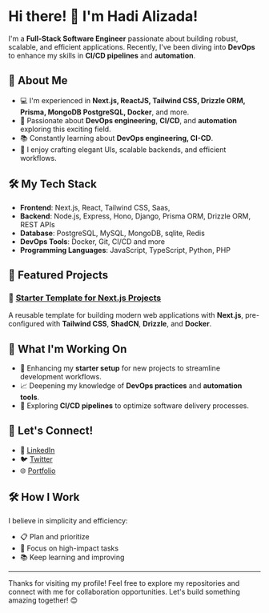 # Hi there! 👋 I'm Hadi Alizada!

I'm a **Full-Stack Software Engineer** passionate about building robust, scalable, and efficient applications. Recently, I've been diving into **DevOps** to enhance my skills in **CI/CD pipelines** and **automation**.

## 🚀 About Me

- 💻 I'm experienced in **Next.js, ReactJS, Tailwind CSS, Drizzle ORM, Prisma, MongoDB PostgreSQL, Docker**, and more.
- 🌟 Passionate about **DevOps engineering**, **CI/CD**, and **automation** exploring this exciting field.
- 📚 Constantly learning about **DevOps engineering, CI-CD**.
- 🎨 I enjoy crafting elegant UIs, scalable backends, and efficient workflows.

## 🛠️ My Tech Stack

- **Frontend**: Next.js, React, Tailwind CSS, Saas, 
- **Backend**: Node.js, Express, Hono, Django, Prisma ORM, Drizzle ORM, REST APIs
- **Database**: PostgreSQL, MySQL, MongoDB, sqlite, Redis
- **DevOps Tools**: Docker, Git, CI/CD and more
- **Programming Languages**: JavaScript, TypeScript, Python, PHP

## 📂 Featured Projects

### 🌟 [Starter Template for Next.js Projects](https://github.com/<your-username>/nextjs-starter-template)
A reusable template for building modern web applications with **Next.js**, pre-configured with **Tailwind CSS**, **ShadCN**, **Drizzle**, and **Docker**.


## 🌱 What I'm Working On
- 🔧 Enhancing my **starter setup** for new projects to streamline development workflows.
- 📈 Deepening my knowledge of **DevOps practices** and **automation tools**.
- 🌟 Exploring **CI/CD pipelines** to optimize software delivery processes.

## 🤝 Let's Connect!

- 💼 [LinkedIn]([https://linkedin.com/in/<your-linkedin-profile>](https://www.linkedin.com/in/hadi-alizada-4037b6218?utm_source=share&utm_campaign=share_via&utm_content=profile&utm_medium=android_app))
- 🐦 [Twitter]([https://twitter.com/<your-twitter-handle>](https://x.com/Hadi_Alizada1))
- 🌐 [Portfolio](https://hadializada.me)

## 🛠️ How I Work
I believe in simplicity and efficiency:
- 📋 Plan and prioritize
- 🚀 Focus on high-impact tasks
- 📚 Keep learning and improving

---

Thanks for visiting my profile! Feel free to explore my repositories and connect with me for collaboration opportunities. Let's build something amazing together! 😊
